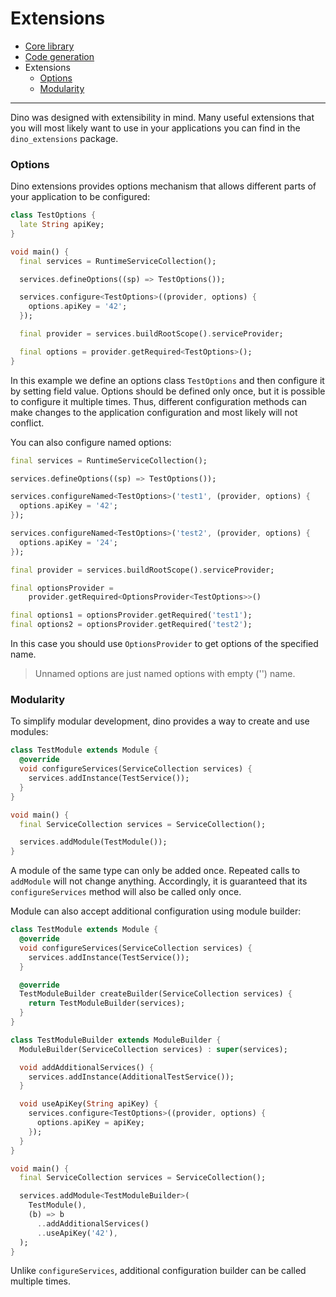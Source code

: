 # Extensions

- [Core library](core-library.md)
- [Code generation](code-generation.md)
- Extensions
  - [Options](#options)
  - [Modularity](#modularity)

---

Dino was designed with extensibility in mind. Many useful extensions that you will most likely want to use in your applications you can find in the `dino_extensions` package.

### Options

Dino extensions provides options mechanism that allows different parts of your application to be configured:

```dart
class TestOptions {
  late String apiKey;
}

void main() {
  final services = RuntimeServiceCollection();

  services.defineOptions((sp) => TestOptions());

  services.configure<TestOptions>((provider, options) {
    options.apiKey = '42';
  });

  final provider = services.buildRootScope().serviceProvider;

  final options = provider.getRequired<TestOptions>();
}
```

In this example we define an options class `TestOptions` and then configure it by setting field value.
Options should be defined only once, but it is possible to configure it multiple times.
Thus, different configuration methods can make changes to the application configuration and most likely will not conflict.

You can also configure named options:

```dart
final services = RuntimeServiceCollection();

services.defineOptions((sp) => TestOptions());

services.configureNamed<TestOptions>('test1', (provider, options) {
  options.apiKey = '42';
});

services.configureNamed<TestOptions>('test2', (provider, options) {
  options.apiKey = '24';
});

final provider = services.buildRootScope().serviceProvider;

final optionsProvider =
    provider.getRequired<OptionsProvider<TestOptions>>()

final options1 = optionsProvider.getRequired('test1');
final options2 = optionsProvider.getRequired('test2');
```

In this case you should use `OptionsProvider` to get options of the specified name.

> Unnamed options are just named options with empty ('') name.

### Modularity

To simplify modular development, dino provides a way to create and use modules:

```dart
class TestModule extends Module {
  @override
  void configureServices(ServiceCollection services) {
    services.addInstance(TestService());
  }
}

void main() {
  final ServiceCollection services = ServiceCollection();

  services.addModule(TestModule());
}
```

A module of the same type can only be added once. Repeated calls to `addModule` will not change anything. Accordingly, it is guaranteed that its `configureServices` method will also be called only once.

Module can also accept additional configuration using module builder:

```dart
class TestModule extends Module {
  @override
  void configureServices(ServiceCollection services) {
    services.addInstance(TestService());
  }

  @override
  TestModuleBuilder createBuilder(ServiceCollection services) {
    return TestModuleBuilder(services);
  }
}

class TestModuleBuilder extends ModuleBuilder {
  ModuleBuilder(ServiceCollection services) : super(services);

  void addAdditionalServices() {
    services.addInstance(AdditionalTestService());
  }

  void useApiKey(String apiKey) {
    services.configure<TestOptions>((provider, options) {
      options.apiKey = apiKey;
    });
  }
}

void main() {
  final ServiceCollection services = ServiceCollection();

  services.addModule<TestModuleBuilder>(
    TestModule(),
    (b) => b
      ..addAdditionalServices()
      ..useApiKey('42'),
  );
}
```

Unlike `configureServices`, additional configuration builder can be called multiple times.
